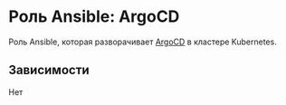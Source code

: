 # Роль Ansible: ArgoCD

Роль Ansible, которая разворачивает [ArgoCD](https://github.com/argoproj/argo-cd/) в кластере Kubernetes.

## Зависимости

Нет
